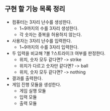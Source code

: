 ## 구현 할 기능 목록 정리

- 컴퓨터는 3자리 난수를 생성한다.
  - 1~9까지의 수를 3자리 생성한다.
  - 각 숫자는 중복을 허용하지 않는다.
- 사용자는 3자리 난수를 입력한다.
  - 1~9까지의 수를 3자리 입력한다.
- 두 입력을 비교해 ?볼 ?스트라이크 여부를 판정한다.
  - 위치, 숫자 모두 같다면? -> strike
  - 위치가 다르고 숫자만 같다면? -> ball
  - 위치, 숫자 모두 같다면? -> nothing
- 결과를 출력한다.
- 게임 진행 모듈을 생성한다.
  - 게임 실행 모듈
  - 입력 모듈
  - 출력 모듈
